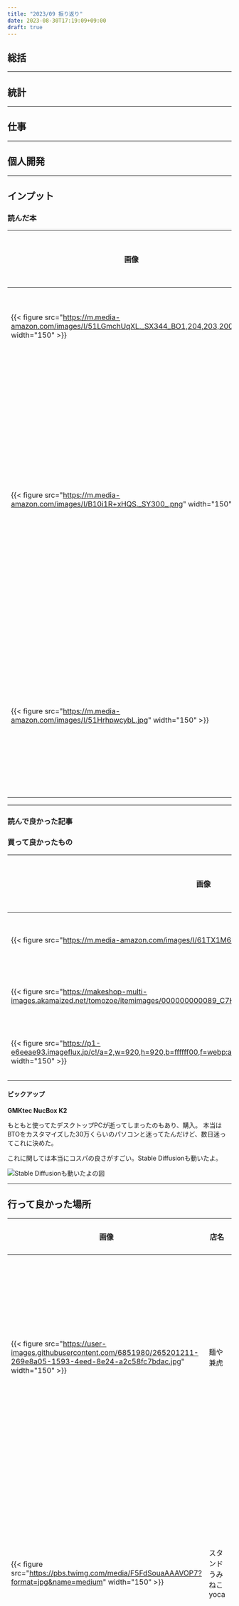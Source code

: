```yaml
---
title: "2023/09 振り返り"
date: 2023-08-30T17:19:09+09:00
draft: true
---
```


## 総括

___

## 統計

___

## 仕事

___

## 個人開発

___

## インプット

### 読んだ本

| 画像 | タイトル | ひとこと | 購入リンク | 感想 |
| --- | --- | --- | --- | --- |
| {{< figure src="https://m.media-amazon.com/images/I/51LGmchUqXL._SX344_BO1,204,203,200_.jpg" width="150" >}} | 書く習慣 | アウトプットしようと思った | [リンク](https://amzn.to/45WSbAn) | [感想リンク](https://github.com/kgmyshin/kgmyshin-blog/issues/14) |
| {{< figure src="https://m.media-amazon.com/images/I/B10i1R+xHQS._SY300_.png" width="150" >}} | ブルーロック | 今更だけどいっき読みしてしまった。<br>ぬるいチームワークじゃない、喰いあえって感じがしてめっちゃ好き。 | [リンク](https://amzn.to/3R6S2GH) | [感想リンク](https://github.com/kgmyshin/kgmyshin-blog/issues/19) |
| {{< figure src="https://m.media-amazon.com/images/I/51HrhpwcybL.jpg" width="150" >}} | 「技術書」の読書術 | 結構実践できてそうでよかった。もっと量を読もうとも思った。 | [リンク](https://amzn.to/488TOwT) | [感想リンク](https://github.com/kgmyshin/kgmyshin-blog/issues/21) |

___


### 読んで良かった記事

### 買って良かったもの

| 画像 | タイトル | ひとこと | 購入リンク | 感想 |
| --- | --- | --- | --- | --- |
| {{< figure src="https://m.media-amazon.com/images/I/61TX1M6DTVL._AC_SX679_.jpg" width="150" >}} | GMKtec NucBox K2 | 安い！！！！ | [リンク](https://amzn.to/3L6hhF4) | [感想リンク](https://github.com/kgmyshin/kgmyshin-blog/issues/15) |
| {{< figure src="https://makeshop-multi-images.akamaized.net/tomozoe/itemimages/000000000089_C7Hk8c0.jpg" width="150" >}} | 三井の寿 スラムダンクラベル | 三井寿、最高。 | [リンク](https://www.tomozoe-honten.co.jp/view/item/000000000089?category_page_id=miinokotobuki) | [感想リンク](https://github.com/kgmyshin/kgmyshin-blog/issues/13) |
| {{< figure src="https://p1-e6eeae93.imageflux.jp/c!/a=2,w=920,h=920,b=ffffff00,f=webp:auto/budounotane/e2ba8257f6c6111452e2.jpg" width="150" >}}  | 豆たん | ガチでうまいお菓子。お土産レベルマックス。 | [リンク](https://budounotane.shop/items/60692e38baeb3a0cd47c72ab) | [感想リンク](https://github.com/kgmyshin/kgmyshin-blog/issues/20) | 

#### ピックアップ

**GMKtec NucBox K2**

もともと使ってたデスクトップPCが逝ってしまったのもあり、購入。
本当はBTOをカスタマイズした30万くらいのパソコンと迷ってたんだけど、数日迷ってこれに決めた。

これに関しては本当にコスパの良さがすごい。Stable Diffusionも動いたよ。

![Stable Diffusionも動いたよの図](https://user-images.githubusercontent.com/6851980/265967763-7e9119b5-8c23-4004-99c5-7c53d31e6ba2.png)

___

## 行って良かった場所

| 画像 | 店名 | ひとこと | リンク | 感想 |
| --- | --- | --- | --- | --- |
| {{< figure src="https://user-images.githubusercontent.com/6851980/265201211-269e8a05-1593-4eed-8e24-a2c58fc7bdac.jpg" width="150" >}} | 麺や兼虎 | まじめに人生トップ5レベルのつけ麺で、このレベルのものが福岡にあるなんて。 | [リンク](https://www.kanetora.co.jp/deitos) | [感想リンク](https://github.com/kgmyshin/kgmyshin-blog/issues/11) |
| {{< figure src="https://pbs.twimg.com/media/F5FdSouaAAAVOP7?format=jpg&name=medium" width="150" >}} | スタンドうみねこyoca | 「スローカーブをもう一度」がすごいうまかった。立ち飲みで行きやすいし、また行く。 | [リンク](https://maps.app.goo.gl/oYbhAepdux437Fqw8) | [感想リンク](https://github.com/kgmyshin/kgmyshin-blog/issues/17) |
| {{< figure src="https://user-images.githubusercontent.com/6851980/266616642-07c02189-0dd2-4e60-9f53-62ff68b9cd2c.jpg" width="150" >}} | 焼肉ホルモン人生大ちゃん | 東京の頃からずっと通ってる焼肉屋が福岡にもできた。もうここがずっとここがNo1よ。 | [リンク](https://tabelog.com/fukuoka/A4001/A400201/40060764/) | [感想リンク](https://github.com/kgmyshin/kgmyshin-blog/issues/20) |
___
